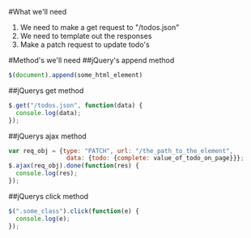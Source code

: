 #What we'll need
1. We need to make a get request to "/todos.json"
2. We need to template out the responses
3. Make a patch request to update todo's

#Method's we'll need
##jQuery's append method
```javascript
$(document).append(some_html_element)
```
##jQuerys get method
```javascript
$.get("/todos.json", function(data) {
  console.log(data);
});
```
##jQuerys ajax method
```javascript
var req_obj = {type: "PATCH", url: "/the_path_to_the_element",
                data: {todo: {complete: value_of_todo_on_page}}};
$.ajax(req_obj).done(function(res) {
  console.log(res);
});
```

##jQuerys click method
```javascript
$(".some_class").click(function(e) {
  console.log(e);
});
```
